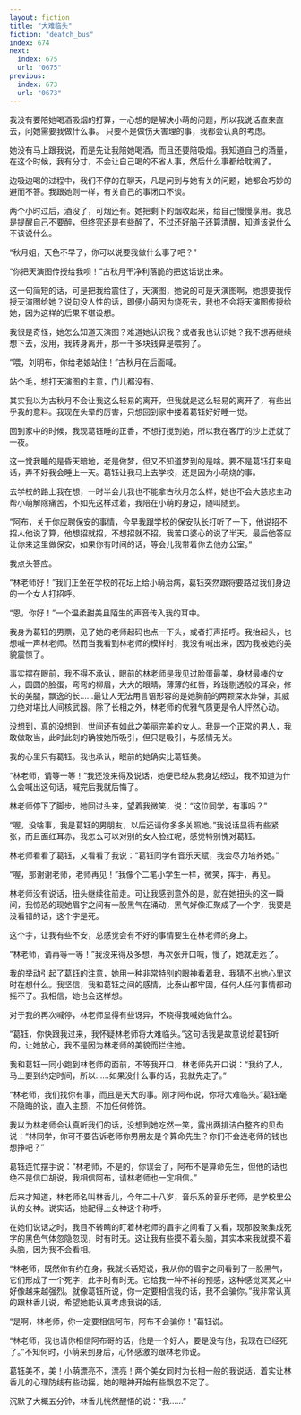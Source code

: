 ```yaml
---
layout: fiction
title: "大难临头"
fiction: "deatch_bus"
index: 674
next:
  index: 675
  url: "0675"
previous:
  index: 673
  url: "0673"
---
```

我没有要陪她喝酒吸烟的打算，一心想的是解决小萌的问题，所以我说话直来直去，问她需要我做什么事。  只要不是做伤天害理的事，我都会认真的考虑。

她没有马上跟我说，而是先让我陪她喝酒，而且还要陪吸烟。我知道自己的酒量，在这个时候，我有分寸，不会让自己喝的不省人事，然后什么事都给耽搁了。

边吸边喝的过程中，我们不停的在聊天，凡是问到与她有关的问题，她都会巧妙的避而不答。我跟她则一样，有关自己的事闭口不谈。

两个小时过后，酒没了，可烟还有。她把剩下的烟收起来，给自己慢慢享用。我总是提醒自己不要醉，但终究还是有些醉了，不过还好脑子还算清醒，知道该说什么不该说什么。

“秋月姐，天色不早了，你可以说要我做什么事了吧？”

“你把天演图传授给我呗！”古秋月干净利落脆的把这话说出来。

这一句简短的话，可是把我给震住了，天演图，她说的可是天演图啊，她想要我传授天演图给她？说句没人性的话，即便小萌因为烧死去，我也不会将天演图传授给她，因为这样的后果不堪设想。

我很是奇怪，她怎么知道天演图？难道她认识我？或者我也认识她？我不想再继续想下去，没用，我转身离开，那一千多块钱算是喂狗了。

“喂，刘明布，你给老娘站住！”古秋月在后面喊。

站个毛，想打天演图的主意，门儿都没有。

其实我以为古秋月不会让我这么轻易的离开，但我就是这么轻易的离开了，有些出乎我的意料。我现在头晕的厉害，只想回到家中搂着葛钰好好睡一觉。

回到家中的时候，我现葛钰睡的正香，不想打搅到她，所以我在客厅的沙上迁就了一夜。

这一觉我睡的是昏天暗地，老是做梦，但又不知道梦到的是啥。要不是葛钰打来电话，弄不好我会睡上一天。葛钰让我马上去学校，还是因为小萌烧的事。

去学校的路上我在想，一时半会儿我也不能拿古秋月怎么样，她也不会大慈悲主动帮小萌解除痛苦，不如先这样过着，我陪在小萌的身边，随叫随到。

“阿布，关于你应聘保安的事情，今早我跟学校的保安队长打听了一下，他说招不招人他说了算，他想招就招，不想招就不招。我苦口婆心的说了半天，最后他答应让你来这里做保安，如果你有时间的话，等会儿我带着你去他办公室。”

我点头答应。

“林老师好！”我们正坐在学校的花坛上给小萌治病，葛钰突然跟将要路过我们身边的一个女人打招呼。

“恩，你好！”一个温柔甜美且陌生的声音传入我的耳中。

我身为葛钰的男票，见了她的老师起码也点一下头，或者打声招呼。我抬起头，也想喊一声林老师。然而当我看到林老师的模样时，我没有喊出来，因为我被她的美貌震惊了。

事实摆在眼前，我不得不承认，眼前的林老师是我见过脸蛋最美，身材最棒的女人，圆圆的脸蛋，弯弯的柳眉，大大的眼睛，薄薄的红唇，玲珑剔透般的耳朵，修长的美腿，飘逸的长……最让人无法用言语形容的是她胸前的两颗深水炸弹，其威力绝对堪比人间核武器。除了长相之外，林老师的优雅气质更是令人怦然心动。

没想到，真的没想到，世间还有如此之美丽完美的女人。我是一个正常的男人，我敢做敢当，此时此刻的确被她所吸引，但只是吸引，与感情无关。

我的心里只有葛钰。我也承认，眼前的她确实比葛钰美。

“林老师，请等一等！”我还没来得及说话，她便已经从我身边经过，我不知道为什么会喊出这句话，喊完后我就后悔了。

林老师停下了脚步，她回过头来，望着我微笑，说：“这位同学，有事吗？”

“喔，没啥事，我是葛钰的男朋友，以后还请你多多关照她。”我说话显得有些紧张，而且面红耳赤，我怎么可以对别的女人脸红呢，感觉特别愧对葛钰。

林老师看看了葛钰，又看看了我说：“葛钰同学有音乐天赋，我会尽力培养她。”

“喔，那谢谢老师，老师再见！”我像个二笔小学生一样，微笑，挥手，再见。

林老师没有说话，扭头继续往前走。可让我感到意外的是，就在她扭头的这一瞬间，我惊恐的现她眉宇之间有一股黑气在涌动，黑气好像汇聚成了一个字，我要是没看错的话，这个字是死。

这个字，让我有些不安，总感觉会有不好的事情要生在林老师的身上。

“林老师，请再等一等！”我没来得及多想，再次张开口喊，慢了，她就走远了。

我的举动引起了葛钰的注意，她用一种非常特别的眼神看着我，我猜不出她心里这时在想什么。我坚信，我和葛钰之间的感情，比泰山都牢固，任何人任何事情都动摇不了。我相信，她也会这样想。

对于我的再次喊停，林老师显得有些讶异，不晓得我喊她做什么。

“葛钰，你快跟我过来，我怀疑林老师将大难临头。”这句话我是故意说给葛钰听的，让她放心，我不是因为林老师的美貌而拦住她。

我和葛钰一同小跑到林老师的面前，不等我开口，林老师先开口说：“我约了人，马上要到约定时间，所以……如果没什么事的话，我就先走了。”

“林老师，我们找你有事，而且是天大的事。刚才阿布说，你将大难临头。”葛钰毫不隐晦的说，直入主题，不加任何修饰。

我以为林老师会认真听我们的话，没想到她吃然一笑，露出两排洁白整齐的贝齿说：“林同学，你可不要告诉老师你男朋友是个算命先生？你们不会连老师的钱也想挣吧？”

葛钰连忙摆手说：“林老师，不是的，你误会了，阿布不是算命先生，但他的话也绝不是信口胡说，我相信阿布，请林老师也一定相信。”

后来才知道，林老师名叫林香儿，今年二十八岁，音乐系的音乐老师，是学校里公认的女神。说实话，她配得上女神这个称呼。

在她们说话之时，我目不转睛的盯着林老师的眉宇之间看了又看，现那股聚集成死字的黑色气体忽隐忽现，时有时无。这让我有些摸不着头脑，其实本来我就摸不着头脑，因为我不会看相。

“林老师，既然你有约在身，我就长话短说，我从你的眉宇之间看到了一股黑气，它们形成了一个死字，此字时有时无。它给我一种不祥的预感，这种感觉冥冥之中好像越来越强烈。就像葛钰所说，你一定要相信我的话，我不会骗你。”我非常认真的跟林香儿说，希望她能认真考虑我说的话。

“是啊，林老师，你一定要相信阿布，阿布不会骗你！”葛钰说。

“林老师，我也请你相信阿布哥的话，他是一个好人，要是没有他，我现在已经死了。”不知何时，小萌来到身后，心怀感激的跟林老师说。

葛钰美不，美！小萌漂亮不，漂亮！两个美女同时为长相一般的我说话，着实让林香儿的心理防线有些动摇，她的眼神开始有些飘忽不定了。

沉默了大概五分钟，林香儿恍然醒悟的说：“我……”